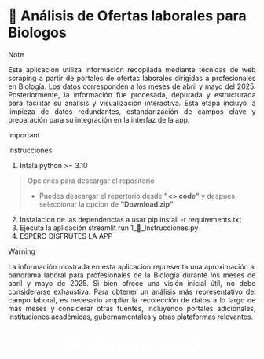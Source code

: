 <h1 style='text-align'; center; font-size: 25px; color: white;'>🧪 Análisis de Ofertas laborales para Biologos</h1>

> [!NOTE]
> <div align="justify"> Esta aplicación utiliza información recopilada mediante técnicas de web scraping a partir de portales de ofertas laborales dirigidas a profesionales en Biología. Los datos corresponden a los meses de abril y mayo del 2025. Posteriormente, la información fue procesada, depurada y estructurada para facilitar su análisis y visualización interactiva. Esta etapa incluyó la limpieza de datos redundantes, estandarización de campos clave y preparación para su integración en la interfaz de la app.</div>  

> [!IMPORTANT]
> Instrucciones
> 
> 1. Intala python >= 3.10
> > Opciones para descargar el repositorio   
> > * Puedes descargar el repertorio desde **"<> code"** y despues seleccionar la opcion de **"Download zip"** 
> 2. Instalacion de las dependencias a usar pip install -r requirements.txt
> 3. Ejecuta la aplicación streamlit run 1_💬_Instrucciones.py
> 4. ESPERO DISFRUTES LA APP

> [!WARNING]
> <div align="justify">La información mostrada en esta aplicación representa una aproximación al panorama laboral para profesionales de la Biología durante los meses de abril y mayo de 2025. Si bien ofrece una visión inicial útil, no debe considerarse exhaustiva. Para obtener un análisis más representativo del campo laboral, es necesario ampliar la recolección de datos a lo largo de más meses y considerar otras fuentes, incluyendo portales adicionales, instituciones académicas, gubernamentales y otras plataformas relevantes.</div>
<h3 style='text-align: center; font-size: 25px; color: white;'>✨Gracias por tu apoyo✨</h1>
